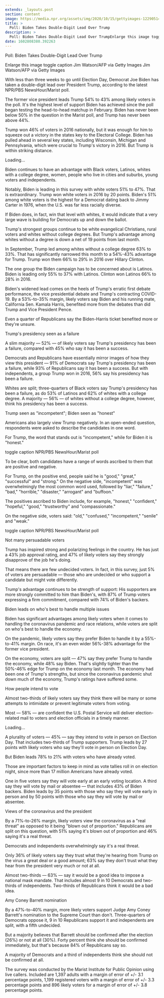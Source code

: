 ```yaml
--- 
extends: _layouts.post 
section: content 
image: https://media.npr.org/assets/img/2020/10/15/gettyimages-1229051428_wide-d39acb43c6548293037996aabdcc420b43d87612.jpg?s=1400 
title: > 
  Poll: Biden Takes Double-Digit Lead Over Trump 
description: > 
  Poll: Biden Takes Double-Digit Lead Over TrumpEnlarge this image toggle caption Jim Watson/AFP via Getty Images Jim Watson/AFP via Getty ImagesWith less than three weeks to go until Election Day, Democrat Joe Biden has taken a double-digit lead over President Trump, according to the latest NPR/PBS NewsHour/Marist poll.The former vice president leads Trump 54% to 43% among likely voters in the poll.By a 53%-to-35% margin, likely voters say Biden and his running mate, California Sen. Kamala Harris, benefited more from the debates than did Trump and Vice President Pence.He has just a 43% job approval rating, and 47% of likely voters say they strongly disapprove of the job he's doing.On the economy, voters are split — 47% say they prefer Trump to handle the economy, while 48% say Biden. 
date: 1602808380.392263 
--- 
```

Poll: Biden Takes Double-Digit Lead Over Trump

Enlarge this image toggle caption Jim Watson/AFP via Getty Images Jim Watson/AFP via Getty Images

With less than three weeks to go until Election Day, Democrat Joe Biden has taken a double-digit lead over President Trump, according to the latest NPR/PBS NewsHour/Marist poll.

The former vice president leads Trump 54% to 43% among likely voters in the poll. It's the highest level of support Biden has achieved since the poll began testing the head-to-head matchup in February. Biden has never been below 50% in the question in the Marist poll, and Trump has never been above 44%.

Trump won 46% of voters in 2016 nationally, but it was enough for him to squeeze out a victory in the states key to the Electoral College. Biden has pulled ahead in several key states, including Wisconsin, Michigan and Pennsylvania, which were crucial to Trump's victory in 2016. But Trump is within striking distance.

Loading...

Biden continues to have an advantage with Black voters, Latinos, whites with a college degree, women, people who live in cities and suburbs, young voters and independents.

Notably, Biden is leading in this survey with white voters 51% to 47%. That is extraordinary. Trump won white voters in 2016 by 20 points. Biden's 51% among white voters is the highest for a Democrat dating back to Jimmy Carter in 1976, when the U.S. was far less racially diverse.

If Biden does, in fact, win that level with whites, it would indicate that a very large wave is building for Democrats up and down the ballot.

Trump's strongest groups continue to be white evangelical Christians, rural voters and whites without college degrees. But Trump's advantage among whites without a degree is down a net of 19 points from last month.

In September, Trump led among whites without a college degree 63% to 33%. That has significantly narrowed this month to a 54%-43% advantage for Trump. Trump won them 66% to 29% in 2016 over Hillary Clinton.

The one group the Biden campaign has to be concerned about is Latinos. Biden is leading only 55% to 37% with Latinos. Clinton won Latinos 66% to 28% in 2016.

Biden's widened lead comes on the heels of Trump's erratic first debate performance, the vice presidential debate and Trump's contracting COVID-19. By a 53%-to-35% margin, likely voters say Biden and his running mate, California Sen. Kamala Harris, benefited more from the debates than did Trump and Vice President Pence.

Even a quarter of Republicans say the Biden-Harris ticket benefited more or they're unsure.

Trump's presidency seen as a failure

A slim majority — 52% — of likely voters say Trump's presidency has been a failure, compared with 45% who say it has been a success.

Democrats and Republicans have essentially mirror images of how they view this president — 91% of Democrats say Trump's presidency has been a failure, while 93% of Republicans say it has been a success. But with independents, a group Trump won in 2016, 56% say his presidency has been a failure.

Whites are split; three-quarters of Black voters say Trump's presidency has been a failure, as do 53% of Latinos and 62% of whites with a college degree. A majority — 56% — of whites without a college degree, however, think his presidency has been a success.

Trump seen as "incompetent"; Biden seen as "honest"

Americans also largely view Trump negatively. In an open-ended question, respondents were asked to describe the candidates in one word.

For Trump, the word that stands out is "incompetent," while for Biden it is "honest."

toggle caption NPR/PBS NewsHour/Marist poll

To be clear, both candidates have a range of words ascribed to them that are positive and negative.

For Trump, on the positive end, people said he is "good," "great," "successful" and "strong." On the negative side, "incompetent" was overwhelmingly the most common word used, followed by "liar," "failure," "bad," "horrible," "disaster," "arrogant" and "buffoon."

The positives ascribed to Biden include, for example, "honest," "confident," "hopeful," "good," "trustworthy" and "compassionate."

On the negative side, voters said: "old," "confused," "incompetent," "senile" and "weak."

toggle caption NPR/PBS NewsHour/Marist poll

Not many persuadable voters

Trump has inspired strong and polarizing feelings in the country. He has just a 43% job approval rating, and 47% of likely voters say they strongly disapprove of the job he's doing.

That means there are few undecided voters. In fact, in this survey, just 5% of voters are persuadable — those who are undecided or who support a candidate but might vote differently.

Trump's advantage continues to be strength of support: His supporters are more strongly committed to him than Biden's, with 87% of Trump voters expressing a firm commitment, compared with 74% of Biden's backers.

Biden leads on who's best to handle multiple issues

Biden has significant advantages among likely voters when it comes to handling the coronavirus pandemic and race relations, while voters are split on who's best to handle the economy.

On the pandemic, likely voters say they prefer Biden to handle it by a 55%-to-41% margin. On race, it's an even wider 56%-38% advantage for the former vice president.

On the economy, voters are split — 47% say they prefer Trump to handle the economy, while 48% say Biden. That's slightly tighter than the 50%-46% edge for Trump on the economy last month. The economy had been one of Trump's strengths, but since the coronavirus pandemic shut down much of the economy, Trump's ratings have suffered some.

How people intend to vote

Almost two-thirds of likely voters say they think there will be many or some attempts to intimidate or prevent legitimate voters from voting.

Most — 58% — are confident the U.S. Postal Service will deliver election-related mail to voters and election officials in a timely manner.

Loading...

A plurality of voters — 45% — say they intend to vote in person on Election Day. That includes two-thirds of Trump supporters. Trump leads by 27 points with likely voters who say they'll vote in person on Election Day.

But Biden leads 78% to 21% with voters who have already voted.

Those are important factors to keep in mind as vote tallies roll in on election night, since more than 17 million Americans have already voted.

One in five voters say they will vote early at an early voting location. A third say they will vote by mail or absentee — that includes 43% of Biden backers. Biden leads by 35 points with those who say they will vote early in person and by 50 points with those who say they will vote by mail or absentee.

Views of the coronavirus and the president

By a 71%-to-26% margin, likely voters view the coronavirus as a "real threat" as opposed to it being "blown out of proportion." Republicans are split on this question, with 51% saying it's blown out of proportion and 46% saying it's a real threat.

Democrats and independents overwhelmingly say it's a real threat.

Only 36% of likely voters say they trust what they're hearing from Trump on the virus a great deal or a good amount; 63% say they don't trust what they hear from the president very much or not at all.

Almost two-thirds — 63% — say it would be a good idea to impose a national mask mandate. That includes almost 9 in 10 Democrats and two-thirds of independents. Two-thirds of Republicans think it would be a bad idea.

Amy Coney Barrett nomination

By a 47%-to-40% margin, more likely voters support Judge Amy Coney Barrett's nomination to the Supreme Court than don't. Three-quarters of Democrats oppose it, 9 in 10 Republicans support it and independents are split, with a fifth undecided.

But a majority believes that Barrett should be confirmed after the election (26%) or not at all (30%). Forty percent think she should be confirmed immediately, but that's because 84% of Republicans say so.

A majority of Democrats and a third of independents think she should not be confirmed at all.

The survey was conducted by the Marist Institute for Public Opinion using live callers. Included are 1,397 adults with a margin of error of +/- 3.1 percentage points, 1,199 registered voters with a margin of error of +/- 3.3 percentage points and 896 likely voters for a margin of error of +/- 3.8 percentage points.